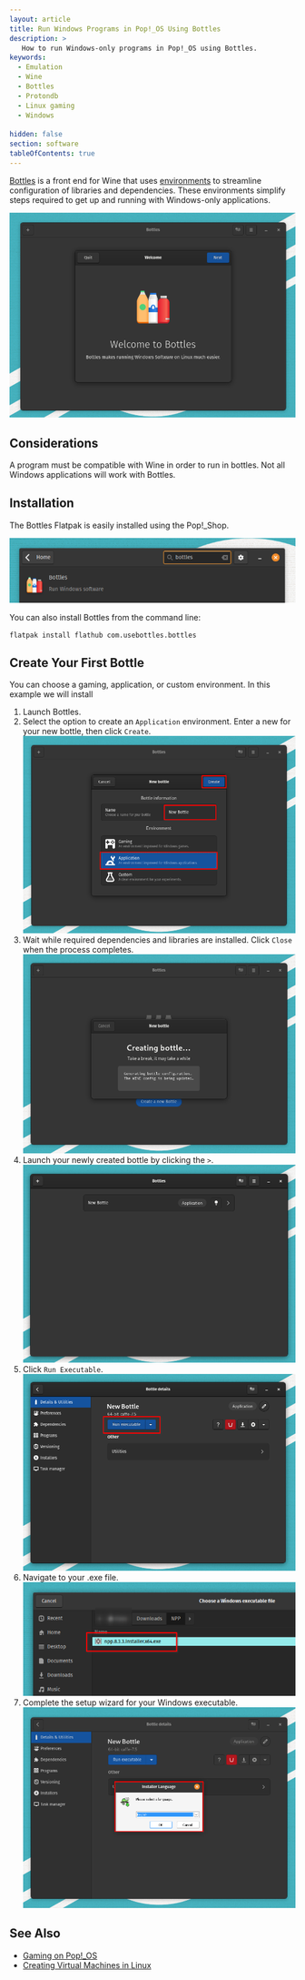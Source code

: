 ```yaml
---
layout: article
title: Run Windows Programs in Pop!_OS Using Bottles
description: >
   How to run Windows-only programs in Pop!_OS using Bottles.
keywords:
  - Emulation
  - Wine
  - Bottles
  - Protondb
  - Linux gaming
  - Windows 

hidden: false
section: software
tableOfContents: true
---
```


[Bottles](https://docs.usebottles.com/) is a front end for Wine that uses <u>environments</u> to streamline configuration of libraries and dependencies. These environments simplify steps required to get up and running with Windows-only applications.

![Bottles Main Screen](/images/using-bottles/bottles-main-screen.png)

## Considerations

A program must be compatible with Wine in order to run in bottles. Not all Windows applications will work with Bottles.

## Installation

The Bottles Flatpak is easily installed using the Pop!\_Shop.

![Install Bottles Pop Shop](/images/using-bottles/install-bottles-pop-shop.png)

You can also install Bottles from the command line:

```
flatpak install flathub com.usebottles.bottles
```

## Create Your First Bottle

You can choose a gaming, application, or custom environment. In this example we will install

1. Launch Bottles.
2. Select the option to create an `Application` environment. Enter a new for your new bottle, then click `Create`.
  ![Select Application Environment](/images/using-bottles/select-application-environment.png)
3. Wait while required dependencies and libraries are installed. Click `Close` when the process completes.
  ![Install Dependencies](/images/using-bottles/install-dependencies.png)
4. Launch your newly created bottle by clicking the `>`.
  ![Launch Bottles](/images/using-bottles/launch-bottle.png)
5. Click `Run Executable`.
  ![Run Executable](/images/using-bottles/run-executable.png)
6. Navigate to your .exe file.
  ![Navigate to exe](/images/using-bottles/navigate-to-exe.png)
7. Complete the setup wizard for your Windows executable.
  ![Complete Setup](/images/using-bottles/complete-setup.png)

## See Also

- [Gaming on Pop!\_OS](/articles/linux-gaming/)
- [Creating Virtual Machines in Linux](/articles/virtualization/)